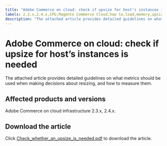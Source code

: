 ```yaml
---
title: "Adobe Commerce on cloud: check if upsize for host’s instances is needed"
labels: 2.3.x,2.4.x,CPU,Magento Commerce Cloud,how to,load,memory,upsize,Adobe Commerce,cloud infrastructure
description: "The attached article provides detailed guidelines on what metrics should be used when making decisions about resizing, and how to measure them."
---
```


# Adobe Commerce on cloud: check if upsize for host’s instances is needed

The attached article provides detailed guidelines on what metrics should be used when making decisions about resizing, and how to measure them.

## Affected products and versions

Adobe Commerce on cloud infrastructure 2.3.x, 2.4.x.

## Download the article

Click [Check_whether_an_upsize_is_needed.pdf](assets/Check_whether_an_upsize_is_needed.pdf) to download the article. 
